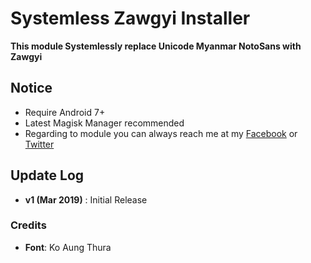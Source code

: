 # Systemless Zawgyi Installer

**This module Systemlessly replace Unicode Myanmar NotoSans with Zawgyi**


## Notice
- Require Android 7+ 
- Latest Magisk Manager recommended
- Regarding to module you can always reach me at my [Facebook](https://www.facebook.com/naingminoo.99 "Ryan")  or  [Twitter](https://twitter.com/Naing_Min_Oo "@Ryan")



## Update Log
- **v1 (Mar 2019)** : Initial Release


### Credits

- **Font**: Ko Aung Thura 
